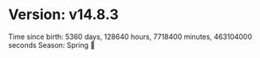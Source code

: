 # Version: v14.8.3
Time since birth: 5360 days, 128640 hours, 7718400 minutes, 463104000 seconds
Season: Spring 🌸
